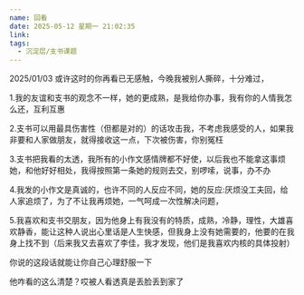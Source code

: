 ```yaml
---
name: 回看
date: 2025-05-12 星期一 21:02:35
link: 
tags:
  - 沉淀层/支书课题
---
```


2025/01/03
或许这时的你再看已无感触，今晚我被别人撕碎，十分难过，

1.我的友谊和支书的观念不一样，她的更成熟，是我给你办事，我有你的人情我怎么还，互利互惠

2.支书可以用最具伤害性（但都是对的）的话攻击我，不考虑我感受的人，如果我非要和人家做朋友，就得接收这一点，下次被伤害，你别冤枉

3.支书把我看的太透，我所有的小作文感情牌都不好使，以后我也不能拿这事烦她，和他好好相处，我得按照第一条她的规则去交，别啰嗦，说事，办不办

4.我发的小作文是真诚的，也许不同的人反应不同，她的反应:厌烦没工夫回，给人家追烦了，为了不让我再烦她，一气呵成一次性解决问题，

5.我喜欢和支书交朋友，因为他身上有我没有的特质，成熟，冷静，理性，大雄喜欢静香，能让这种人说出心里话是人生快感，但我身上没有她需要的，他要的在我身上找不到（后来我又去喜欢了李佳，我才发现，他们是我喜欢内核的具体投射）

你说的这段话就能让你自己心理舒服一下

他咋看的这么清楚？哎被人看透真是丢脸丢到家了